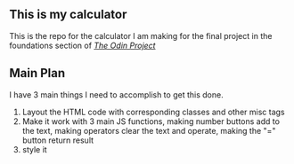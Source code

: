 ## This is my calculator
This is the repo for the calculator I am making for the final project in the foundations section of [*The Odin Project*](https://www.theodinproject.com)
## Main Plan
I have 3 main things I need to accomplish to get this done.

 1. Layout the HTML code with corresponding classes and other misc tags
 2. Make it work with 3 main JS functions, making number buttons add to the text, making operators clear the text and operate, making the "=" button return result
 3. style it


<!--stackedit_data:
eyJoaXN0b3J5IjpbOTI2NDY3MjQxXX0=
-->